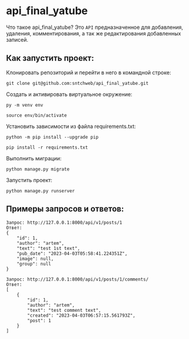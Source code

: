 # api_final_yatube
Что такое api_final_yatube?
Это `API` предназначенное для добавления, удаления, комментирования, а так же редактирования добавленных записей.


## Как запустить проект:
Клонировать репозиторий и перейти в него в командной строке:
```
git clone git@github.com:sntchweb/api_final_yatube.git
```
Cоздать и активировать виртуальное окружение:
```
py -m venv env
```
```
source env/bin/activate
```
Установить зависимости из файла requirements.txt:
```
python -m pip install --upgrade pip
```
```
pip install -r requirements.txt
```
Выполнить миграции:
```
python manage.py migrate
```
Запустить проект:
```
python manage.py runserver
```

## Примеры запросов и ответов:
```
Запрос: http://127.0.0.1:8000/api/v1/posts/1
Ответ:
{
	"id": 1,
	"author": "artem",
	"text": "test 1st text",
	"pub_date": "2023-04-03T05:58:41.224351Z",
	"image": null,
	"group": null
}

```
```
Запрос: http://127.0.0.1:8000/api/v1/posts/1/comments/
Ответ:
[
	{
		"id": 1,
		"author": "artem",
		"text": "test comment text",
		"created": "2023-04-03T06:57:15.561793Z",
		"post": 1
	}
]
```
